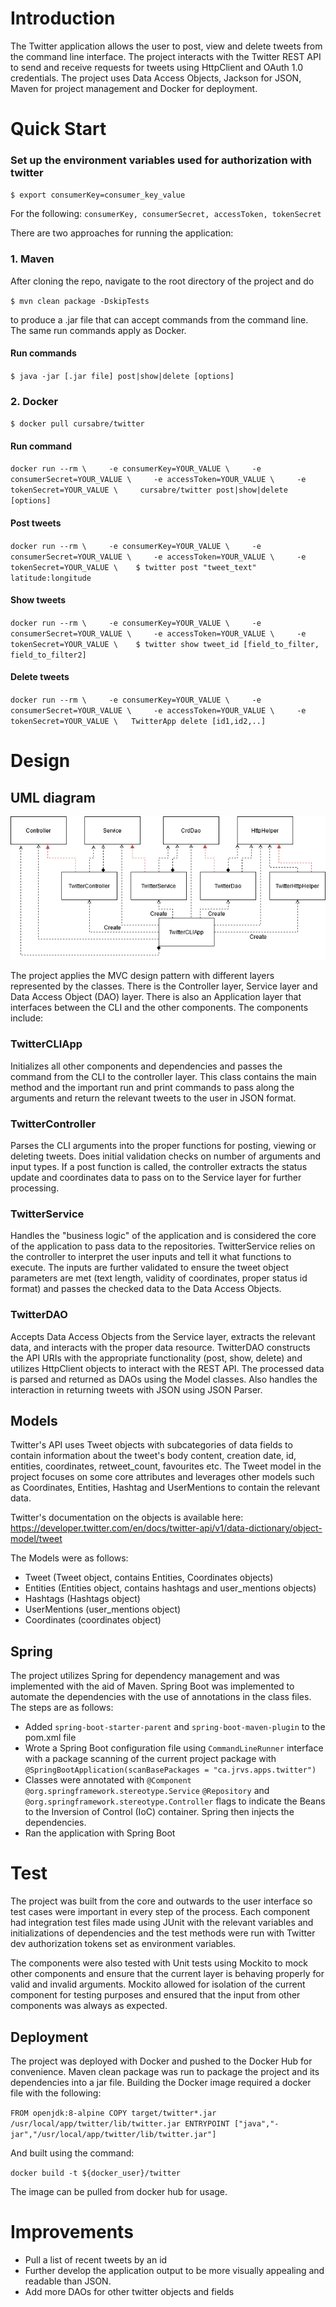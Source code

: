 # Introduction
The Twitter application allows the user to post, view and delete tweets from the command line interface. The project interacts with the Twitter REST API to send and receive requests for tweets using HttpClient and OAuth 1.0 credentials. The project uses Data Access Objects, Jackson for JSON, Maven for project management and Docker for deployment.

# Quick Start
### Set up the environment variables used for authorization with twitter

`$ export consumerKey=consumer_key_value`

For the following: `consumerKey, consumerSecret, accessToken, tokenSecret`


There are two approaches for running the application:
### 1. Maven
After cloning the repo, navigate to the root directory of the project and do

`$ mvn clean package -DskipTests`



to produce a .jar file that can accept commands from the command line. The same run commands apply as Docker.

#### Run commands

`$ java -jar [.jar file] post|show|delete [options]`

### 2. Docker

`$ docker pull cursabre/twitter`

#### Run command

`docker run --rm \    
-e consumerKey=YOUR_VALUE \    
-e consumerSecret=YOUR_VALUE \    
-e accessToken=YOUR_VALUE \    
-e tokenSecret=YOUR_VALUE \    
cursabre/twitter post|show|delete [options]`

#### Post tweets

`docker run --rm \    
-e consumerKey=YOUR_VALUE \    
-e consumerSecret=YOUR_VALUE \    
-e accessToken=YOUR_VALUE \    
-e tokenSecret=YOUR_VALUE \   
$ twitter post "tweet_text" latitude:longitude`

#### Show tweets

`docker run --rm \    
-e consumerKey=YOUR_VALUE \    
-e consumerSecret=YOUR_VALUE \    
-e accessToken=YOUR_VALUE \    
-e tokenSecret=YOUR_VALUE \   
$ twitter show tweet_id [field_to_filter, field_to_filter2]`

#### Delete tweets

`docker run --rm \    
-e consumerKey=YOUR_VALUE \    
-e consumerSecret=YOUR_VALUE \    
-e accessToken=YOUR_VALUE \    
-e tokenSecret=YOUR_VALUE \   TwitterApp delete [id1,id2,..]`

# Design
## UML diagram

![UML](assets/TwitterUML.png)

The project applies the MVC design pattern with different layers represented by the classes. There is the Controller layer, Service layer and Data Access Object (DAO) layer. There is also an Application layer that interfaces between the CLI and the other components. The components include:

### TwitterCLIApp

Initializes all other components and dependencies and passes the command from the CLI to the controller layer. This class contains the main method and the important run and print commands to pass along the arguments and return the relevant tweets to the user in JSON format.

### TwitterController

Parses the CLI arguments into the proper functions for posting, viewing or deleting tweets. Does initial validation checks on number of arguments and input types. If a post function is called, the controller extracts the status update and coordinates data to pass on to the Service layer for further processing.

### TwitterService

Handles the "business logic" of the application and is considered the core of the application to pass data to the repositories. TwitterService relies on the controller to interpret the user inputs and tell it what functions to execute. The inputs are further validated to ensure the tweet object parameters are met (text length, validity of coordinates, proper status id format) and passes the checked data to the Data Access Objects.

### TwitterDAO

Accepts Data Access Objects from the Service layer, extracts the relevant data, and interacts with the proper data resource. TwitterDAO constructs the API URIs with the appropriate functionality (post, show, delete) and utilizes HttpClient objects to interact with the REST API. The processed data is parsed and returned as DAOs using the Model classes. Also handles the interaction in returning tweets with JSON using JSON Parser.

## Models

Twitter's API uses Tweet objects with subcategories of data fields to contain information about the tweet's body content, creation date, id, entities, coordinates, retweet_count, favourites etc. The Tweet model in the project focuses on some core attributes and leverages other models such as Coordinates, Entities, Hashtag and UserMentions to contain the relevant data.

Twitter's documentation on the objects is available here: https://developer.twitter.com/en/docs/twitter-api/v1/data-dictionary/object-model/tweet

The Models were as follows:

* Tweet (Tweet object, contains Entities, Coordinates objects)
* Entities (Entities object, contains hashtags and user_mentions objects)
* Hashtags (Hashtags object)
* UserMentions (user_mentions object)
* Coordinates (coordinates object)


## Spring

The project utilizes Spring for dependency management and was implemented with the aid of Maven. Spring Boot was implemented to automate the dependencies with the use of annotations in the class files. The steps are as follows:

* Added `spring-boot-starter-parent` and `spring-boot-maven-plugin` to the pom.xml file
* Wrote a Spring Boot configuration file using `CommandLineRunner` interface with a package scanning of the current project package with `@SpringBootApplication(scanBasePackages = "ca.jrvs.apps.twitter")`
* Classes were annotated with `@Component` `@org.springframework.stereotype.Service` `@Repository` and `@org.springframework.stereotype.Controller` flags to indicate the Beans to the Inversion of Control (IoC) container. Spring then injects the dependencies.
* Ran the application with Spring Boot

# Test

The project was built from the core and outwards to the user interface so test cases were important in every step of the process. Each component had integration test files made using JUnit with the relevant variables and initializations of dependencies and the test methods were run with Twitter dev authorization tokens set as environment variables. 

The components were also tested with Unit tests using Mockito to mock other components and ensure that the current layer is behaving properly for valid and invalid arguments. Mockito allowed for isolation of the current component for testing purposes and ensured that the input from other components was always as expected.

## Deployment

The project was deployed with Docker and pushed to the Docker Hub for convenience. Maven clean package was run to package the project and its dependencies into a jar file. Building the Docker image required a docker file with the following:

`FROM openjdk:8-alpine
COPY target/twitter*.jar /usr/local/app/twitter/lib/twitter.jar
ENTRYPOINT ["java","-jar","/usr/local/app/twitter/lib/twitter.jar"]`

And built using the command:

`docker build -t ${docker_user}/twitter`

The image can be pulled from docker hub for usage.

# Improvements
- Pull a list of recent tweets by an id
- Further develop the application output to be more visually appealing and readable than JSON.
- Add more DAOs for other twitter objects and fields
